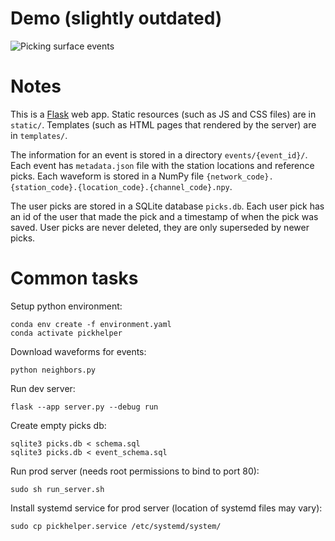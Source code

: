 # Demo (slightly outdated) #

![Picking surface events](./pickhelper_demo_short.gif)

# Notes #

This is a [Flask](https://flask.palletsprojects.com/en/3.0.x/) web app.
Static resources (such as JS and CSS files) are in `static/`.
Templates (such as HTML pages that rendered by the server) are in `templates/`.

The information for an event is stored in a directory `events/{event_id}/`.
Each event has `metadata.json` file with the station locations and reference picks.
Each waveform is stored in a NumPy file `{network_code}.{station_code}.{location_code}.{channel_code}.npy`.

The user picks are stored in a SQLite database `picks.db`.
Each user pick has an id of the user that made the pick and a timestamp of when the pick was saved.
User picks are never deleted, they are only superseded by newer picks.

# Common tasks #

Setup python environment:
``` shell
conda env create -f environment.yaml
conda activate pickhelper
```

Download waveforms for events:
```shell
python neighbors.py
```

Run dev server:
``` shell
flask --app server.py --debug run
```

Create empty picks db:
```shell
sqlite3 picks.db < schema.sql
sqlite3 picks.db < event_schema.sql
```

Run prod server (needs root permissions to bind to port 80):
```shell
sudo sh run_server.sh
```

Install systemd service for prod server (location of systemd files may vary):
``` shell
sudo cp pickhelper.service /etc/systemd/system/
```
